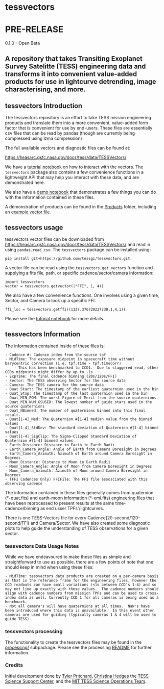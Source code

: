 # tessvectors 

# PRE-RELEASE 
0.1.0 - Open Beta 

## A repository that takes Transiting Exoplanet Survey Satelitte (TESS) engineering data and transforms it into convenient value-added products for use in lightcurve detrending, image characterising, and more.   

## tessvectors Introduction

The tessvectors repository is an effort to take TESS mission engineering products and translate them into a more convenient, value-added form factor that is convenient for use by end-users.  These files are essentially csv files that can be read by pandas (though are currently being compressed using lzma compression)

The full available vectors and diagnostic files can be found at:

https://heasarc.gsfc.nasa.gov/docs/tess/data/TESSVectors/

We have a [tutorial notebook](docs/tessvectors_tutorial.ipynb) on how to interact with the vectors.  The `tessvectors` package also contains a few convenience functions in a lightweight API that may help you interact with these data, and are demonstrated here. 

We also have a  [demo notebook](docs/tessvectors_demo.ipynb) that demonstrates a few things you can do with the information contained in these files.

A demonstration of products can be found in the [Products](Products/) folder, including an [example vector file](Products/Vectors/FFI_Cadence/TessVectors_S001_C4_FFI.csv).  

## tessvectors usage
tessvectors vector files can be downloaded from https://heasarc.gsfc.nasa.gov/docs/tess/data/TESSVectors/ and read in using `pandas.read_csv`.  The `tessvectors` package can be installed using:

```
pip install git+https://github.com/tessgi/tessvectors.git
```

A vector file can be read using the `tessvectors.get_vectors` function and supplying a fits file, path, or specific cadence/sector/camera information:

```
import tessvectors
vector = tessvectors.getvector(("FFI", 1, 4))
```

We also have a few convenience functions.  One involves using a given time, Sector, and Camera to look up a specific FFI:

```
ffi_loc = tessvectors.getffi((1337.370729227238,1,4,1))
```

Please see the [tutorial notebook](docs/tessvectors_tutorial.ipynb) for more details.  

## tessvectors Information
The information contained inside of these files is:

    - Cadence #: Cadence index from the source tpf
    - MidTime: The exposure midpoint in spacecraft time without barycentric correction (i.e. tpf.time - tpf.timecorr)
        - This has been benchmarked to CCD1.  Due to staggered read, other CCDs midpoints might differ by up to ~1s
    - ExpTime: The final cadence binning (20s/120s/FFI)
    - Sector: The TESS observing Sector for the source data
    - Camera: The TESS camera for the source data
    - Quat_Start: The timestamp of the earliest quaternion used in the bin
    - Quat_Stop: The timestamp of the last quaternion used in the bin
    - Quat_MIN_FOM: The worst Figure of Merit from the source quaternions
    - Quat_MIN_NUM_GSUSED: The lowest number of guide stars used in the source quaternions
    - Quat_NBinned: The number of quaternions binned into this final result.
    - Quat[1-4]_Med: The Quaternion #[1-4] median value from the binned values 
    - Quat[1-4]_StdDev: The standard deviation of Quaternion #[1-4] binned values
    - Quat[1-4]_SigClip: The Sigma-Clipped Standard Deviation of Quaternion #[1-4] binned values
    - Earth_Distance: Distance to Earth in Earth Radii
    - Earth_Camera_Angle: Angle of Earth from Camera Boresight in Degrees
    - Earth_Camera_Azimuth: Azimuth of Earth around Camera Boresight in Degrees
    - Moon_Distance: Distance to Moon in Earth Radii
    - Moon_Camera_Angle: Angle of Moon from Camera Boresight in Degrees
    - Moon_Camera_Azimuth: Azimuth of Moon around Camera Boresight in Degrees
    - (FFI Cadences Only) FFIFile: The FFI file assosciated with this observing cadence 

The information contained in these files generally comes from quaternion (\*-quat.fits) and earth-moon information (\*-emi.fits) [engineering files](https://archive.stsci.edu/missions-and-data/tess/data-products.html#mod_eng) that have been reprocessed to present results at the same time-cadence/binning as end usser TPFs'/lightcurves.

There is one TESS-Vectors file for every Cadence(20-second/120-second/FFI) and Camera/Sector.  We have also created some diagnostic plots to help guide the understanding of TESS observations for a given sector.  

### tessvectors Data Usage Notes
While we have endeavoured to make these files as simple and straightforward to use as possible, there are a few points of note that one should keep in mind when using these files: 

    - MidTime: tessvectors data products are created on a per-camera basis as that is the referance frame for the engineering files, however the CCD readouts can have small variations (<1s between CCD's 1-4) and so may not line up exactly with these values.  The cadence numbers should align with cadence numbers from mission TPFs and can be used to cross-index data as well. Currently CCD 1 for all cameras is being used as a benchmark.
    - Not all camera's will have quaternions at all times.  NaN's have been introduced where this data is unavailable.  In this event other cameras are used for guiding (typically cameras 1 & 4 will be used to guide TESS).

### tessvectors processing
The functionality to create the tessvectors files may be found in the [processing/](src/tessvectors/processing/) subpackage.  Please see the processing [README](src/tessvectors/processing/README.md) for further information.  

### Credits

Initial development done by [Tyler Pritchard](https://github.com/tylerapritchard), [Christina Hedges](https://github.com/christinahedges) the [TESS Science Support Center](https://heasarc.gsfc.nasa.gov/docs/tess/), and the [MIT TESS Science Operations Team](https://tess.mit.edu/). 
